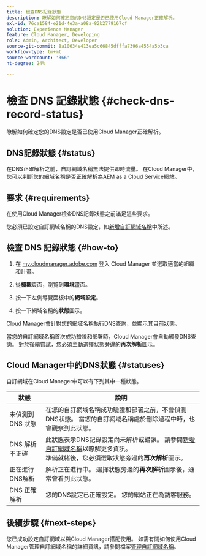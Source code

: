 ```yaml
---
title: 檢查DNS記錄狀態
description: 瞭解如何確定您的DNS設定是否已使用Cloud Manager正確解析。
exl-id: 76ca1584-e21d-4e3a-a08a-82b2779167cf
solution: Experience Manager
feature: Cloud Manager, Developing
role: Admin, Architect, Developer
source-git-commit: 8a10634e413ea5c66845dfffa7396a4554a5b3ca
workflow-type: tm+mt
source-wordcount: '366'
ht-degree: 24%

---
```



# 檢查 DNS 記錄狀態 {#check-dns-record-status}

瞭解如何確定您的DNS設定是否已使用Cloud Manager正確解析。

## DNS記錄狀態 {#status}

在DNS正確解析之前，自訂網域名稱無法提供即時流量。 在Cloud Manager中，您可以判斷您的網域名稱是否正確解析為AEM as a Cloud Service網站。

## 要求 {#requirements}

在使用Cloud Manager檢查DNS記錄狀態之前滿足這些要求。

您必須已設定自訂網域名稱的DNS設定，如[新增自訂網域名稱](/help/implementing/cloud-manager/custom-domain-names/add-custom-domain-name.md)中所述。

## 檢查 DNS 記錄狀態 {#how-to}

1. 在 [my.cloudmanager.adobe.com](https://my.cloudmanager.adobe.com/) 登入 Cloud Manager 並選取適當的組織和計畫。

1. 從&#x200B;**概觀**&#x200B;頁面，瀏覽到&#x200B;**環境**&#x200B;畫面。

1. 按一下左側導覽面板中的&#x200B;**網域設定**。

1. 按一下網域名稱的&#x200B;**狀態**&#x200B;圖示。

Cloud Manager會針對您的網域名稱執行DNS查詢，並顯示其[目前狀態](#statuses)。

當您的自訂網域名稱首次成功驗證和部署時，Cloud Manager會自動觸發DNS查詢。 對於後續嘗試，您必須主動選擇狀態旁邊的&#x200B;**再次解析**&#x200B;圖示。

## Cloud Manager中的DNS狀態 {#statuses}

自訂網域在Cloud Manager中可以有下列其中一種狀態。

| 狀態 | 說明 |
| --- | --- |
| 未偵測到 DNS 狀態 | 在您的自訂網域名稱成功驗證和部署之前，不會偵測DNS狀態。 當您的自訂網域名稱處於刪除過程中時，也會觀察到此狀態。 |
| DNS 解析不正確 | 此狀態表示DNS記錄設定尚未解析或錯誤。 請參閱[新增自訂網域名稱](/help/implementing/cloud-manager/custom-domain-names/add-custom-domain-name.md)以瞭解更多資訊。<br>準備就緒後，您必須選取狀態旁邊的&#x200B;**再次解析**&#x200B;圖示。 |
| 正在進行DNS解析 | 解析正在進行中。 選擇狀態旁邊的&#x200B;**再次解析**&#x200B;圖示後，通常會看到此狀態。 |
| DNS 正確解析 | 您的DNS設定已正確設定。 您的網站正在為訪客服務。 |

## 後續步驟 {#next-steps}

您已成功設定自訂網域以與Cloud Manager搭配使用。 如需有關如何使用Cloud Manager管理自訂網域名稱的詳細資訊，請參閱檔案[管理自訂網域名稱](/help/implementing/cloud-manager/custom-domain-names/managing-custom-domain-names.md)。
